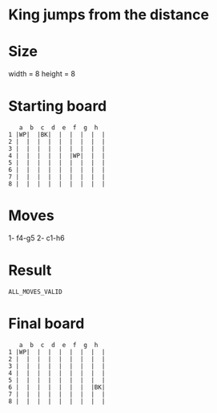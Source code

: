 # King jumps from the distance

# Size
width = 8
height = 8

# Starting board
```
   a  b  c  d  e  f  g  h
1 |WP|  |BK|  |  |  |  |  |
2 |  |  |  |  |  |  |  |  |
3 |  |  |  |  |  |  |  |  |
4 |  |  |  |  |  |WP|  |  |
5 |  |  |  |  |  |  |  |  |
6 |  |  |  |  |  |  |  |  |
7 |  |  |  |  |  |  |  |  |
8 |  |  |  |  |  |  |  |  |
```
# Moves
1- f4-g5
2- c1-h6



# Result
`ALL_MOVES_VALID`

# Final board
```
   a  b  c  d  e  f  g  h
1 |WP|  |  |  |  |  |  |  |
2 |  |  |  |  |  |  |  |  |
3 |  |  |  |  |  |  |  |  |
4 |  |  |  |  |  |  |  |  |
5 |  |  |  |  |  |  |  |  |
6 |  |  |  |  |  |  |  |BK|
7 |  |  |  |  |  |  |  |  |
8 |  |  |  |  |  |  |  |  |
```

